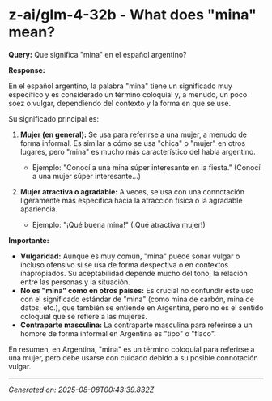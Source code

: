 # z-ai/glm-4-32b - What does "mina" mean?

**Query:** Que significa "mina" en el español argentino?



**Response:**

En el español argentino, la palabra "mina" tiene un significado muy específico y es considerado un término coloquial y, a menudo, un poco soez o vulgar, dependiendo del contexto y la forma en que se use.

Su significado principal es:

1.  **Mujer (en general):** Se usa para referirse a una mujer, a menudo de forma informal. Es similar a cómo se usa "chica" o "mujer" en otros lugares, pero "mina" es mucho más característico del habla argentino.
    *   Ejemplo: "Conocí a una mina súper interesante en la fiesta." (Conocí a una mujer súper interesante...)

2.  **Mujer atractiva o agradable:** A veces, se usa con una connotación ligeramente más específica hacia la atracción física o la agradable apariencia.
    *   Ejemplo: "¡Qué buena mina!" (¡Qué atractiva mujer!)

**Importante:**

*   **Vulgaridad:** Aunque es muy común, "mina" puede sonar vulgar o incluso ofensivo si se usa de forma despectiva o en contextos inapropiados. Su aceptabilidad depende mucho del tono, la relación entre las personas y la situación.
*   **No es "mina" como en otros países:** Es crucial no confundir este uso con el significado estándar de "mina" (como mina de carbón, mina de datos, etc.), que también se entiende en Argentina, pero no es el sentido coloquial que se refiere a las mujeres.
*   **Contraparte masculina:** La contraparte masculina para referirse a un hombre de forma informal en Argentina es "tipo" o "flaco".

En resumen, en Argentina, "mina" es un término coloquial para referirse a una mujer, pero debe usarse con cuidado debido a su posible connotación vulgar.

---
*Generated on: 2025-08-08T00:43:39.832Z*

